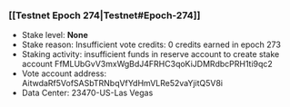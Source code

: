 ### [[Testnet Epoch 274|Testnet#Epoch-274]]
* Stake level: **None**
* Stake reason: Insufficient vote credits: 0 credits earned in epoch 273
* Staking activity: insufficient funds in reserve account to create stake account FfMLUbGvV3mxWgBdJ4FRHC3qoKiJDMRdbcPRH1ti9qc2
* Vote account address: AitwdaRf5VofSASbTRNbqVfYdHmVLRe52vaYjitQ5V8i
* Data Center: 23470-US-Las Vegas